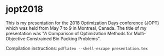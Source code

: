 # jopt2018

This is my presentation for the 2018 Optimization Days conference (JOPT) which was held from May 7 to 9 in Montreal, Canada. The title of my presentation was "A Comparison of Optimization Methods for Multi-Objective Constrained Bin Packing Problems".

Compilation instructions:
`pdflatex --shell-escape presentation.tex`